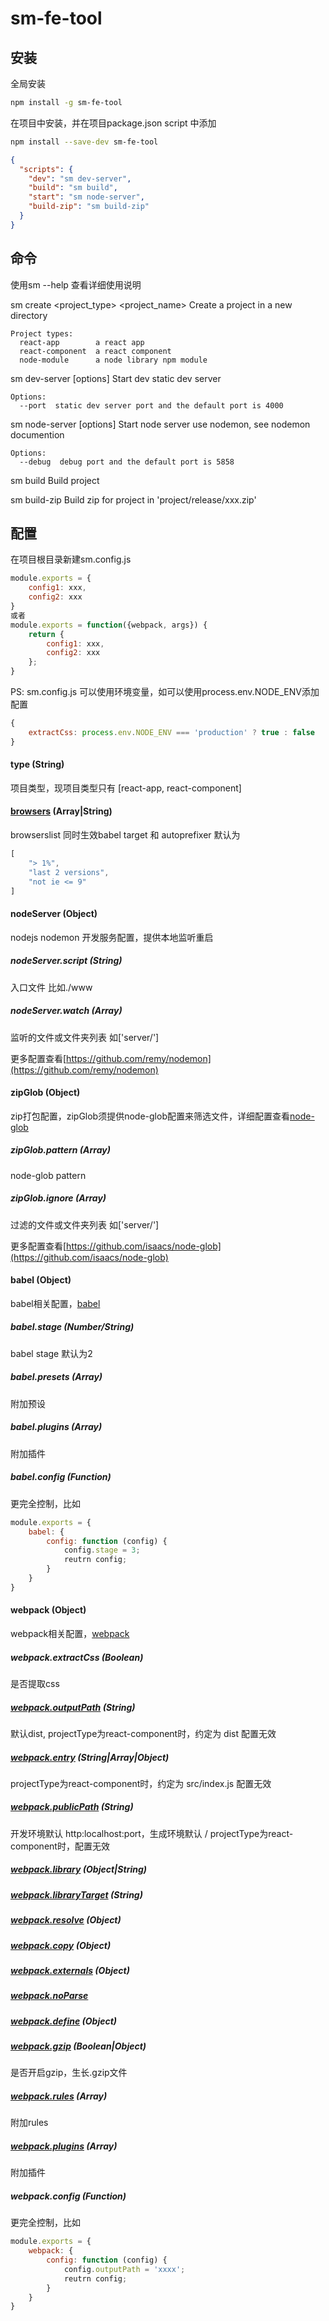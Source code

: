 # sm-fe-tool

## 安装

全局安装

```sh
npm install -g sm-fe-tool
```
在项目中安装，并在项目package.json script 中添加

```sh
npm install --save-dev sm-fe-tool
```
```json
{
  "scripts": {
    "dev": "sm dev-server",
    "build": "sm build",
    "start": "sm node-server",
    "build-zip": "sm build-zip"
  }
}
```

## 命令
使用sm --help 查看详细使用说明

sm create <project_type> <project_name>
    Create a project in a new directory

    Project types:
      react-app        a react app
      react-component  a react component
      node-module      a node library npm module

sm dev-server [options]
    Start dev static dev server

    Options:
      --port  static dev server port and the default port is 4000

sm node-server [options]
    Start node server use nodemon, see nodemon documention

    Options:
      --debug  debug port and the default port is 5858

sm build
    Build project

sm build-zip
    Build zip for project in 'project/release/xxx.zip'

## 配置
在项目根目录新建sm.config.js

```js
module.exports = {
	config1: xxx,
	config2: xxx
}
或者
module.exports = function({webpack, args}) {
	return {
		config1: xxx,
		config2: xxx
	};
}
```
PS: sm.config.js 可以使用环境变量，如可以使用process.env.NODE_ENV添加配置
```js
{
    extractCss: process.env.NODE_ENV === 'production' ? true : false
}
```

#### type (String)
项目类型，现项目类型只有 [react-app, react-component]

#### [browsers](https://github.com/browserslist/browserslist) (Array|String)
browserslist 同时生效babel target 和 autoprefixer 默认为

```js
[
    "> 1%",
    "last 2 versions",
    "not ie <= 9"
]
```

#### nodeServer (Object)
nodejs nodemon 开发服务配置，提供本地监听重启

##### nodeServer.script (String)
入口文件 比如./www

##### nodeServer.watch (Array)
监听的文件或文件夹列表 如['server/']

更多配置查看[https://github.com/remy/nodemon](https://github.com/remy/nodemon)

#### zipGlob (Object)
zip打包配置，zipGlob须提供node-glob配置来筛选文件，详细配置查看[node-glob](https://github.com/isaacs/node-glob)

##### zipGlob.pattern (Array)
node-glob pattern

##### zipGlob.ignore (Array)
过滤的文件或文件夹列表 如['server/']

更多配置查看[https://github.com/isaacs/node-glob](https://github.com/isaacs/node-glob)

#### babel (Object)
babel相关配置，[babel](https://babeljs.io/)

##### babel.stage (Number/String)
babel stage 默认为2

##### babel.presets (Array)
附加预设

##### babel.plugins (Array)
附加插件

##### babel.config (Function)
更完全控制，比如

```js
module.exports = {
	babel: {
		config: function (config) {
			config.stage = 3;
			reutrn config;
		}
	}
}
```

#### webpack (Object)
webpack相关配置，[webpack](https://webpack.js.org/configuration/#options)

##### webpack.extractCss (Boolean)
是否提取css

##### [webpack.outputPath](https://webpack.js.org/configuration/output/#output-path) (String)
默认dist, projectType为react-component时，约定为 dist 配置无效

##### [webpack.entry](https://webpack.js.org/configuration/entry-context/#entry) (String|Array|Object)
projectType为react-component时，约定为 src/index.js 配置无效

##### [webpack.publicPath](https://webpack.js.org/configuration/output/#output-publicpath) (String)
开发环境默认 http:localhost:port，生成环境默认 /
projectType为react-component时，配置无效

##### [webpack.library](https://doc.webpack-china.org/configuration/output/#output-library) (Object|String)

##### [webpack.libraryTarget](https://doc.webpack-china.org/configuration/output/#output-librarytarget) (String)

##### [webpack.resolve](https://webpack.js.org/configuration/resolve/#resolve) (Object)

##### [webpack.copy](https://github.com/webpack-contrib/copy-webpack-plugin) (Object)

##### [webpack.externals](https://webpack.js.org/configuration/externals/) (Object)

##### [webpack.noParse](https://webpack.js.org/configuration/module/#module-noparse)

##### [webpack.define](https://doc.webpack-china.org/plugins/define-plugin/) (Object)

##### [webpack.gzip](https://github.com/webpack-contrib/compression-webpack-plugin) (Boolean|Object)
是否开启gzip，生长.gzip文件

##### [webpack.rules](https://webpack.js.org/configuration/module/#module-rules) (Array)
附加rules

##### [webpack.plugins](https://webpack.js.org/configuration/plugins/) (Array)
附加插件

##### webpack.config (Function)
更完全控制，比如

```js
module.exports = {
	webpack: {
		config: function (config) {
			config.outputPath = 'xxxx';
			reutrn config;
		}
	}
}